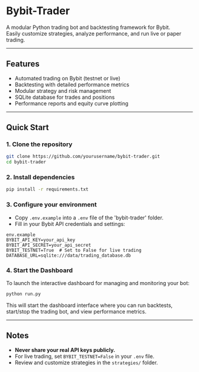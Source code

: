 # Bybit-Trader

A modular Python trading bot and backtesting framework for Bybit.  
Easily customize strategies, analyze performance, and run live or paper trading.

---

## Features

- Automated trading on Bybit (testnet or live)
- Backtesting with detailed performance metrics
- Modular strategy and risk management
- SQLite database for trades and positions
- Performance reports and equity curve plotting

---

## Quick Start

### 1. Clone the repository

```sh
git clone https://github.com/yourusername/bybit-trader.git
cd bybit-trader
```

### 2. Install dependencies

```sh
pip install -r requirements.txt
```

### 3. Configure your environment

- Copy `.env.example` into a `.env` file of the 'bybit-trader' folder.
- Fill in your Bybit API credentials and settings:

```
env.example
BYBIT_API_KEY=your_api_key
BYBIT_API_SECRET=your_api_secret
BYBIT_TESTNET=True  # Set to False for live trading
DATABASE_URL=sqlite:///data/trading_database.db
```

### 4. Start the Dashboard

To launch the interactive dashboard for managing and monitoring your bot:

```sh
python run.py
```

This will start the dashboard interface where you can run backtests, start/stop the trading bot, and view performance metrics.

---

## Notes

- **Never share your real API keys publicly.**
- For live trading, set `BYBIT_TESTNET=False` in your `.env` file.
- Review and customize strategies in the `strategies/` folder.

